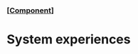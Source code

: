 ### [[Component](./human-interface-guidelines-markdown/component.md)]  
  
# **System experiences**  

